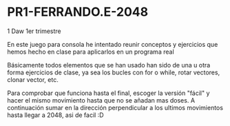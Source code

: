 PR1-FERRANDO.E-2048
===================

1 Daw 1er trimestre

En este juego para consola he intentado reunir conceptos y ejercicios que hemos hecho en clase para aplicarlos en un programa real

Básicamente todos elementos que se han usado han sido de una u otra forma ejercicios de clase, ya sea los bucles con for o while, rotar vectores, clonar vector, etc.

Para comprobar que funciona hasta el final, escoger la versión "fácil" y hacer el mismo movimiento hasta que no se añadan mas doses.
A continuación sumar en la dirección perpendicular a los ultimos movimientos hasta llegar a 2048, asi de facil :D

